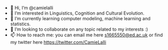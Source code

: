 - 👋 Hi, I’m @camielalli
- 👀 I’m interested in Linguistics, Cognition and Cultural Evolution.
- 🌱 I’m currently learning computer modeling, machine learning and statistics.
- 💞️ I’m looking to collaborate on any topic related to my interests :)
- 📫 How to reach me: you can email me here s1665550@ed.ac.uk or find my twitter here https://twitter.com/CamieLalli

<!---
camielalli/about is a ✨ special ✨ repository because its `README.md` (this file) appears on your GitHub profile.
You can click the Preview link to take a look at your changes.
--->
